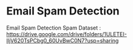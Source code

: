 # Email Spam Detection
 Email Spam Detection
Spam Dataset : https://drive.google.com/drive/folders/1ULETEI-IljV620TsPCbg0_60UvBwC0N7?usp=sharing
